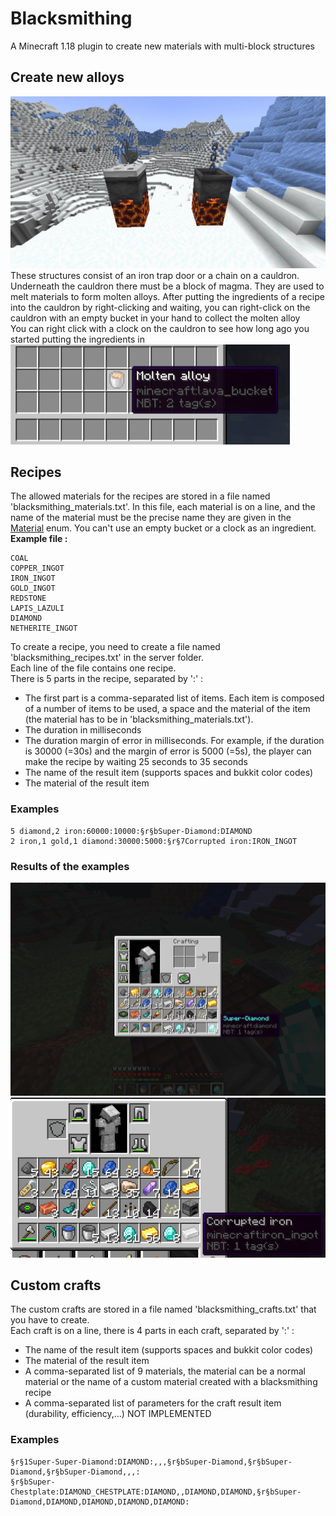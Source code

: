 
# Blacksmithing
A Minecraft 1.18 plugin to create new materials with multi-block structures
## Create new alloys
![Structures](doc/images/Structures.png)
These structures consist of an iron trap door or a chain on a cauldron. Underneath the cauldron there must be a block of magma.
They are used to melt materials to form molten alloys. 
After putting the ingredients of a recipe into the cauldron by right-clicking and waiting, you can right-click on the cauldron with an empty bucket in your hand to collect the molten alloy  
You can right click with a clock on the cauldron to see how long ago you started putting the ingredients in
![Molten alloy](doc/images/Alloy.png)
## Recipes
The allowed materials for the recipes are stored in a file named 'blacksmithing_materials.txt'. In this file, each material is on a line, and the name of the material must be the precise name they are given in the [Material](https://hub.spigotmc.org/javadocs/bukkit/org/bukkit/Material.html) enum.
You can't use an empty bucket or a clock as an ingredient.
**Example file :**
```
COAL
COPPER_INGOT
IRON_INGOT
GOLD_INGOT
REDSTONE
LAPIS_LAZULI
DIAMOND
NETHERITE_INGOT
```
  
To create a recipe, you need to create a file named 'blacksmithing_recipes.txt' in the server folder.  
Each line of the file contains one recipe.  
There is 5 parts in the recipe, separated by ':' :
- The first part is a comma-separated list of items. Each item is composed of a number of items to be used, a space and the material of the item (the material has to be in 'blacksmithing_materials.txt').
- The duration in milliseconds
- The duration margin of error in milliseconds. For example, if the duration is 30000 (=30s) and the margin of error is 5000 (=5s), the player can make the recipe by waiting 25 seconds to 35 seconds
- The name of the result item (supports spaces and bukkit color codes)
- The material of the result item
### Examples
```
5 diamond,2 iron:60000:10000:§r§bSuper-Diamond:DIAMOND
2 iron,1 gold,1 diamond:30000:5000:§r§7Corrupted iron:IRON_INGOT
```
### Results of the examples
![Screenshot 1](doc/images/Screen1.png)
![Screenshot 2](doc/images/Screen2.png)
## Custom crafts
The custom crafts are stored in a file named 'blacksmithing_crafts.txt' that you have to create.  
Each craft is on a line, there is 4 parts in each craft, separated by ':' :
 - The name of the result item (supports spaces and bukkit color codes)
 - The material of the result item
 - A comma-separated list of 9 materials, the material can be a normal material or the name of a custom material created with a blacksmithing recipe
 - A comma-separated list of parameters for the craft result item (durability, efficiency,...) NOT IMPLEMENTED
### Examples 
```
§r§1Super-Super-Diamond:DIAMOND:,,,§r§bSuper-Diamond,§r§bSuper-Diamond,§r§bSuper-Diamond,,,:
§r§bSuper-Chestplate:DIAMOND_CHESTPLATE:DIAMOND,,DIAMOND,DIAMOND,§r§bSuper-Diamond,DIAMOND,DIAMOND,DIAMOND,DIAMOND:
```